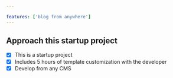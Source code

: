 ```yaml
---

features: ['blog from anywhere']
---
```

## Approach this startup project
- [x] This is a startup project
- [x] Includes 5 hours of template customization with the developer
- [x] Develop from any CMS
